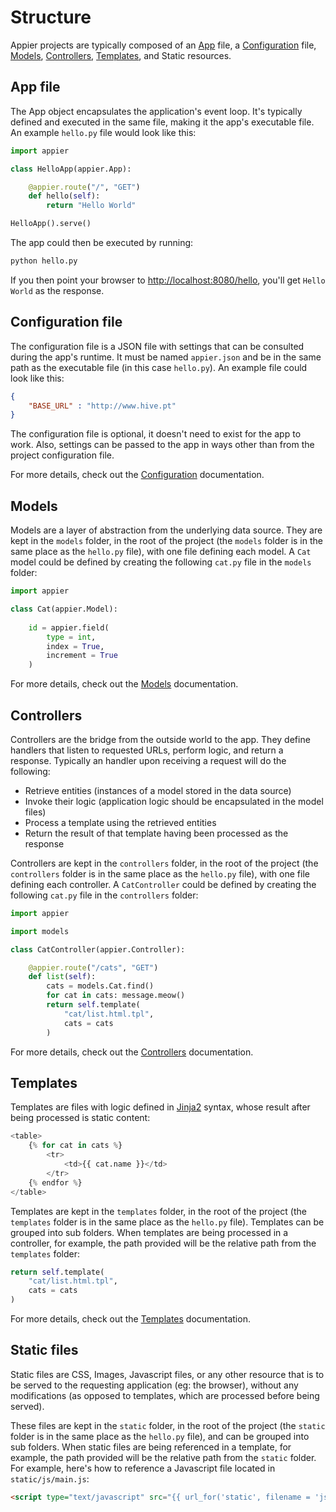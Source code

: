 # Structure

Appier projects are typically composed of an [App](app.md) file, a [Configuration](configuration.md) 
file, [Models](models.md), [Controllers](controllers.md), [Templates](templates.md), 
and Static resources.

## App file

The App object encapsulates the application's event loop. It's typically defined and executed
in the same file, making it the app's executable file. An example `hello.py` file would look like this:

```python
import appier

class HelloApp(appier.App):

    @appier.route("/", "GET")
    def hello(self): 
        return "Hello World"

HelloApp().serve()
```

The app could then be executed by running:

```python
python hello.py
```

If you then point your browser to [http://localhost:8080/hello](http://localhost:8080/hello),
you'll get `Hello World` as the response.

## Configuration file

The configuration file is a JSON file with settings that can be consulted during the app's runtime. It must be 
named `appier.json` and be in the same path as the executable file (in this case `hello.py`). An example 
file could look like this:

```json
{
    "BASE_URL" : "http://www.hive.pt"
}
```

The configuration file is optional, it doesn't need to exist for the app to work. Also, settings can be passed
to the app in ways other than from the project configuration file. 

For more details, check out the [Configuration](configuration.md) documentation.

## Models

Models are a layer of abstraction from the underlying data source. They are kept in the `models` folder,
in the root of the project (the `models` folder is in the same place as the `hello.py` file), with one file
defining each model. A `Cat` model could be defined by creating the following `cat.py` file in the `models` 
folder:

```python
import appier

class Cat(appier.Model):
    
    id = appier.field(
        type = int,
        index = True,
        increment = True
    )
```

For more details, check out the [Models](models.md) documentation.

## Controllers

Controllers are the bridge from the outside world to the app. They define handlers that listen to requested
URLs, perform logic, and return a response. Typically an handler upon receiving a request will do the following:

- Retrieve entities (instances of a model stored in the data source)
- Invoke their logic (application logic should be encapsulated in the model files)
- Process a template using the retrieved entities
- Return the result of that template having been processed as the response

Controllers are kept in the `controllers` folder, in the root of the project (the `controllers` folder is 
in the same place as the `hello.py` file), with one file defining each controller. A `CatController` 
could be defined by creating the following `cat.py` file in the `controllers` folder:

```python
import appier

import models

class CatController(appier.Controller):

    @appier.route("/cats", "GET")
    def list(self):
    	cats = models.Cat.find()
    	for cat in cats: message.meow()
        return self.template(
            "cat/list.html.tpl",
            cats = cats
        )
```

For more details, check out the [Controllers](controllers.md) documentation.

## Templates

Templates are files with logic defined in [Jinja2](http://jinja.pocoo.org/) syntax, whose result after being 
processed is static content:

```python
<table>
    {% for cat in cats %}
    	<tr>
    		<td>{{ cat.name }}</td>
    	</tr>
    {% endfor %}
</table>
```

Templates are kept in the `templates` folder, in the root of the project (the `templates` folder is 
in the same place as the `hello.py` file). Templates can be grouped into sub folders. When templates 
are being processed in a controller, for example, the path provided will be the relative path from the 
`templates` folder:

```python
return self.template(
    "cat/list.html.tpl",
    cats = cats
)
```

For more details, check out the [Templates](templates.md) documentation.

## Static files

Static files are CSS, Images, Javascript files, or any other resource that is to be served to the requesting
application (eg: the browser), without any modifications (as opposed to templates, which are processed before
being served).

These files are kept in the `static` folder, in the root of the project (the `static` folder is 
in the same place as the `hello.py` file), and can be grouped into sub folders. When static 
files are being referenced in a template, for example, the path provided will be the relative path from the 
`static` folder. For example, here's how to reference a Javascript file located in `static/js/main.js`:

```html
<script type="text/javascript" src="{{ url_for('static', filename = 'js/main.js') }}"></script>
```
